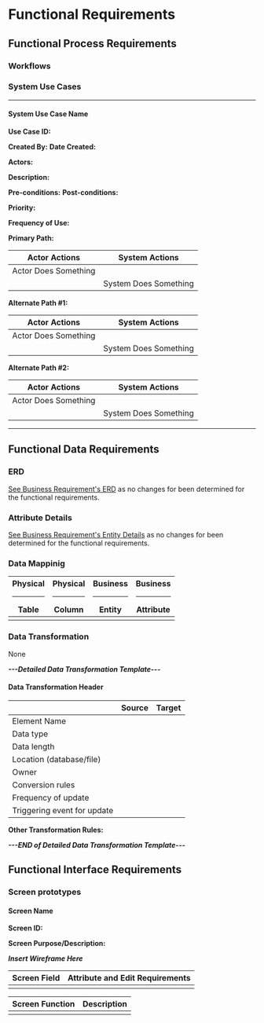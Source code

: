 # Functional Requirements
## Functional Process Requirements
### Workflows
### System Use Cases
---
#### System Use Case Name
**Use Case ID:**

**Created By:**
**Date Created:**

**Actors:**

**Description:**

**Pre-conditions:**
**Post-conditions:**

**Priority:**

**Frequency of Use:**

**Primary Path:**

|Actor Actions|System Actions|
|:---:|:---:|
|Actor Does Something||
||System Does Something|

**Alternate Path #1:**

|Actor Actions|System Actions|
|:---:|:---:|
|Actor Does Something||
||System Does Something|

**Alternate Path #2:**

|Actor Actions|System Actions|
|:---:|:---:|
|Actor Does Something||
||System Does Something|

---
## Functional Data Requirements
### ERD
[See Business Requirement's ERD](business_requirements.md#entity-relationship-diagram) as no changes for been determined for the functional requirements.
### Attribute Details
[See Business Requirement's Entity Details](business_requirements.md#entity-details) as no changes for been determined for the functional requirements.

### Data Mappinig
|Physical<hr>Table|Physical<hr>Column|Business<hr>Entity|Business<hr>Attribute|
|:---:|:---:|:---:|:---:|
|||||

### Data Transformation
None

***---Detailed Data Transformation Template---***

#### Data Transformation Header

||Source|Target|
|:---|:---:|:---:|
|Element Name|||
|Data type|||
|Data length|||
|Location (database/file)|||
|Owner|||
|Conversion rules|||
|Frequency of update|||
|Triggering event for update|||

**Other Transformation Rules:**

***---END of Detailed Data Transformation Template---***

## Functional Interface Requirements
### Screen prototypes
#### Screen Name
**Screen ID:**

**Screen Purpose/Description:**

***Insert Wireframe Here***

|Screen Field|Attribute and Edit Requirements|
|:---:|:---:|
|||

|Screen Function|Description|
|:---:|:---:|
|||
